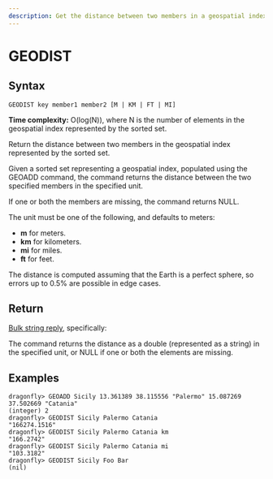 ```yaml
---
description: Get the distance between two members in a geospatial index
---
```


# GEODIST

## Syntax

    GEODIST key member1 member2 [M | KM | FT | MI]

**Time complexity:** O(log(N)), where N is the number of elements in the geospatial index represented by the sorted set.

Return the distance between two members in the geospatial index represented by the sorted set.

Given a sorted set representing a geospatial index, populated using the GEOADD command, the command returns the distance between the two specified members in the specified unit.

If one or both the members are missing, the command returns NULL.

The unit must be one of the following, and defaults to meters:

- **m** for meters.
- **km** for kilometers.
- **mi** for miles.
- **ft** for feet.

The distance is computed assuming that the Earth is a perfect sphere, so errors up to 0.5% are possible in edge cases.

## Return

[Bulk string reply](https://redis.io/docs/reference/protocol-spec/#resp-bulk-strings), specifically:

The command returns the distance as a double (represented as a string) in the specified unit, or NULL if one or both the elements are missing.

## Examples

```shell
dragonfly> GEOADD Sicily 13.361389 38.115556 "Palermo" 15.087269 37.502669 "Catania"
(integer) 2
dragonfly> GEODIST Sicily Palermo Catania
"166274.1516"
dragonfly> GEODIST Sicily Palermo Catania km
"166.2742"
dragonfly> GEODIST Sicily Palermo Catania mi
"103.3182"
dragonfly> GEODIST Sicily Foo Bar
(nil)
```
